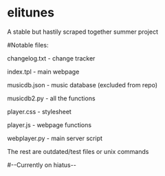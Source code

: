 # elitunes
A stable but hastily scraped together summer project

#Notable files:

changelog.txt - change tracker

index.tpl - main webpage

musicdb.json - music database (excluded from repo)

musicdb2.py - all the functions

player.css - stylesheet

player.js - webpage functions

webplayer.py - main server script

The rest are outdated/test files or unix commands

#--Currently on hiatus--
